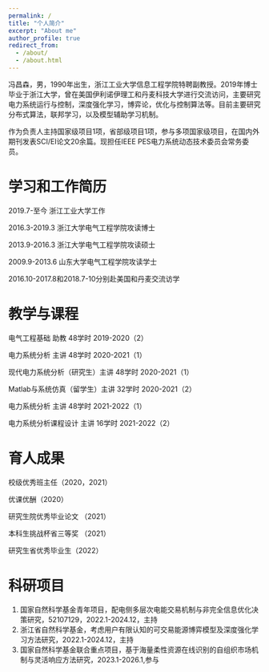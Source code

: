 ```yaml
---
permalink: /
title: "个人简介"
excerpt: "About me"
author_profile: true
redirect_from: 
  - /about/
  - /about.html
---
```


冯昌森，男，1990年出生，浙江工业大学信息工程学院特聘副教授。2019年博士毕业于浙江大学，曾在美国伊利诺伊理工和丹麦科技大学进行交流访问，主要研究电力系统运行与控制，深度强化学习，博弈论，优化与控制算法等。目前主要研究分布式算法，联邦学习，以及模型辅助学习机制。

作为负责人主持国家级项目1项，省部级项目1项，参与多项国家级项目，在国内外期刊发表SCI/EI论文20余篇。现担任IEEE PES电力系统动态技术委员会常务委员。

学习和工作简历
======
  2019.7-至今 浙江工业大学工作

  2016.3-2019.3 浙江大学电气工程学院攻读博士

  2013.9-2016.3 浙江大学电气工程学院攻读硕士

  2009.9-2013.6 山东大学电气工程学院攻读学士

  2016.10-2017.8和2018.7-10分别赴美国和丹麦交流访学

教学与课程
======
  电气工程基础 助教 48学时 2019-2020（2）

  电力系统分析 主讲 48学时 2020-2021（1）

  现代电力系统分析（研究生）主讲 48学时 2020-2021（1）

  Matlab与系统仿真（留学生）主讲 32学时 2020-2021（2）

  电力系统分析 主讲 48学时 2021-2022（1）

  电力系统分析课程设计 主讲 16学时 2021-2022（2）

育人成果
======
  校级优秀班主任（2020，2021）

  优课优酬（2020）

  研究生院优秀毕业论文 （2021）

  本科生挑战杯省三等奖 （2021）

  研究生省优秀毕业生（2022）

科研项目
======
1. 国家自然科学基金青年项目，配电侧多层次电能交易机制与非完全信息优化决策研究，52107129，2022.1-2024.12，主持
2. 浙江省自然科学基金，考虑用户有限认知的可交易能源博弈模型及深度强化学习方法研究，2022.1-2024.12，主持
3. 国家自然科学基金联合重点项目，基于海量柔性资源在线识别的自组织市场机制与灵活响应方法研究，2023.1-2026.1,参与
